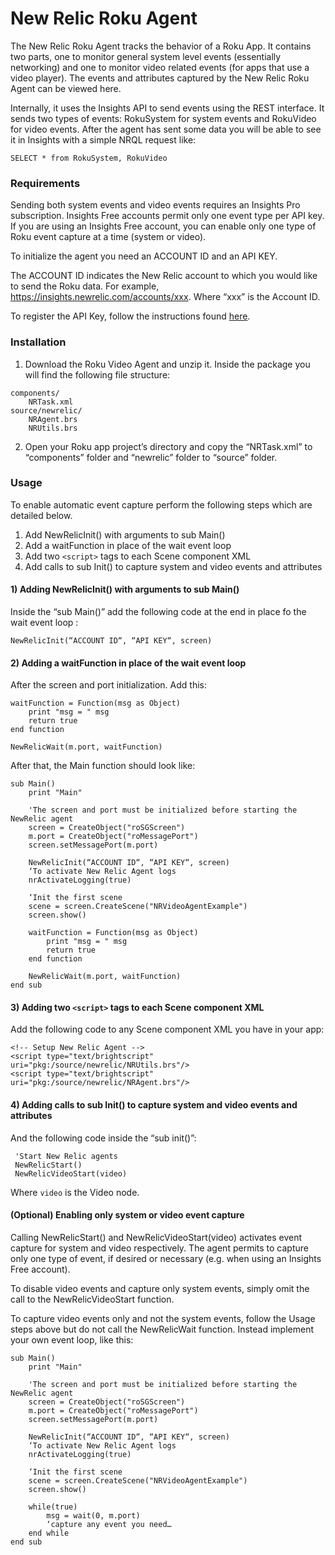 # New Relic Roku Agent

The New Relic Roku Agent tracks the behavior of a Roku App. It contains two parts, one to monitor general system level events (essentially networking) and one to monitor video related events (for apps that use a video player).  The events and attributes captured by the New Relic Roku Agent can be viewed here.

Internally, it uses the Insights API to send events using the REST interface. It sends two types of events: RokuSystem for system events and RokuVideo for video events. After the agent has sent some data you will be able to see it in Insights with a simple NRQL request like:

```
SELECT * from RokuSystem, RokuVideo
```

### Requirements

Sending both system events and video events requires an Insights Pro subscription.   Insights Free accounts permit only one event type per API key.   If you are using an Insights Free account, you can enable only one type of Roku event capture at a time (system or video).

To initialize the agent you need an ACCOUNT ID and an API KEY. 

The ACCOUNT ID indicates the New Relic account to which you would like to send the Roku data.   For example, https://insights.newrelic.com/accounts/xxx.  Where “xxx” is the Account ID.

To register the API Key, follow the instructions found [here](https://docs.newrelic.com/docs/insights/insights-data-sources/custom-data/send-custom-events-event-api#register).

### Installation

1. Download the Roku Video Agent and unzip it. Inside the package you will find the following file structure:

```
components/
	NRTask.xml
source/newrelic/
	NRAgent.brs
	NRUtils.brs
```

2. Open your Roku app project’s directory and copy the “NRTask.xml” to “components” folder and “newrelic” folder to “source” folder.

### Usage

To enable automatic event capture perform the following steps which are detailed below.

1. Add NewRelicInit() with arguments to sub Main()
2. Add a waitFunction in place of the wait event loop
3. Add two `<script>` tags to each Scene component XML
4. Add calls to sub Init() to capture system and video events and attributes

#### 1) Adding NewRelicInit() with arguments to sub Main()
	
	
Inside the “sub Main()” add the following code at the end in place fo the wait event loop :

```
NewRelicInit(“ACCOUNT ID“, “API KEY“, screen)
```

#### 2) Adding a waitFunction in place of the wait event loop
		
After the screen and port initialization. Add this:

```
waitFunction = Function(msg as Object)
	print "msg = " msg
	return true
end function
    
NewRelicWait(m.port, waitFunction)
```

After that, the Main function should look like:

```
sub Main()
	print "Main"

	'The screen and port must be initialized before starting the NewRelic agent
	screen = CreateObject("roSGScreen")
	m.port = CreateObject("roMessagePort")
	screen.setMessagePort(m.port)
    
	NewRelicInit(“ACCOUNT ID“, “API KEY“, screen)
	‘To activate New Relic Agent logs
	nrActivateLogging(true)

	‘Init the first scene
	scene = screen.CreateScene("NRVideoAgentExample")
	screen.show()
    
	waitFunction = Function(msg as Object)
		print "msg = " msg
		return true
	end function
    
	NewRelicWait(m.port, waitFunction)
end sub
```

#### 3) Adding two `<script>` tags to each Scene component XML

Add the following code to any Scene component XML you have in your app:

```
<!-- Setup New Relic Agent -->
<script type="text/brightscript" uri="pkg:/source/newrelic/NRUtils.brs"/>
<script type="text/brightscript" uri="pkg:/source/newrelic/NRAgent.brs"/>
```

#### 4) Adding calls to sub Init() to capture system and video events and attributes

And the following code inside the “sub init()”:

```
 'Start New Relic agents
 NewRelicStart()
 NewRelicVideoStart(video)
```

Where `video` is the Video node.

#### (Optional) Enabling only system or video event capture

Calling NewRelicStart() and NewRelicVideoStart(video) activates event capture for system and video respectively. The agent permits to capture only one type of event, if desired or necessary (e.g. when using an Insights Free account).  

To disable video events and capture only system events, simply omit the call to the NewRelicVideoStart function. 

To capture video events only and not the system events, follow the Usage steps above but do not call the NewRelicWait function. Instead implement your own event loop, like this:

```
sub Main()
    print "Main"

    'The screen and port must be initialized before starting the NewRelic agent
    screen = CreateObject("roSGScreen")
    m.port = CreateObject("roMessagePort")
    screen.setMessagePort(m.port)
    
    NewRelicInit(“ACCOUNT ID“, “API KEY“, screen)
    ‘To activate New Relic Agent logs
    nrActivateLogging(true)

    ‘Init the first scene
    scene = screen.CreateScene("NRVideoAgentExample")
    screen.show()
    
    while(true)
        msg = wait(0, m.port)
        ‘capture any event you need…
    end while
end sub
```
